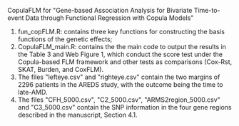 CopulaFLM for "Gene-based Association Analysis for Bivariate Time-to-event Data through Functional Regression with Copula Models"

1.	fun_copFLM.R: contains three key functions for constructing the basis functions of the genetic effects;
2.	CopulaFLM_main.R: contains the the main code to output the results in the Table 3 and Web Figure 1, which conduct the score test under the Copula-based FLM framework and other tests as comparisons (Cox-Rst, SKAT, Burden, and CoxFLM).
3.	The files "lefteye.csv" and "righteye.csv" contain the two margins of 2296 patients in the AREDS study, with the outcome being the time to late-AMD.
4.	The files "CFH_5000.csv", "C2_5000.csv", "ARMS2region_5000.csv" and "C3_5000.csv" contain the SNP information in the four gene regions described in the manuscript, Section 4.1.
